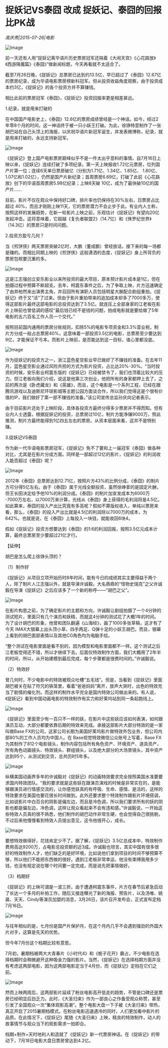 # 捉妖记VS泰囧 改成 捉妖记、泰囧的回报比PK战

*高庆秀|2015-07-26|电影*

![Image](http://static.ylzbl.com/uploads/ueditor/php/upload/image/20171029/1509271633573207.jpeg)

前一天还有人用“捉妖记离华语片历史票房冠军还隔着《大闹天宫》《心花路放》《西游降魔篇》《泰囧》”做新闻标题，今天再看就不太适合了。

截至7月26日晚，《捉妖记》总票房已达到约13.5亿，早已超过了《泰囧》12.67亿的票房纪录，成为华语电影票房榜新科冠军。但从投资收益角度观察，由于投资成本约3亿，《捉妖记》的各个投资方并不算赚钱。

相比此前的票房冠军《泰囧》，《捉妖记》投资回报率更是相差甚远。

1.纪录，就是用来打破的

在中国国产电影史上，《泰囧》12.6亿的票房成绩曾经是一个神话。如今，经过2年零8个月的时间，这一神话终于被一只小妖王打破。为此，徐铮特意制作了一张胡巴站在自己头顶上的海报，以庆祝华语片新冠军诞生，并发表微博称，纪录，就是用来打破的，永远支持新冠军。

![Image](http://si1.go2yd.com/get-image/0HsIKCGIabA)

《捉妖记》登上国产电影票房巅峰似乎不是一件太出乎意料的事情。自7月16日上映以来，《捉妖记》连续打破了多项纪录。第一天上映报收1.72亿元票房，位列国产片第一位；连续6天单日票房破亿（分别为1.71亿、1.34亿、1.85亿、 1.80亿、1.07亿和1.02亿），仍然是国产片新纪录；首周票房6.69亿，打破了此前《心花路放》创下的华语首周票房5.98亿纪录；上映8天破 10亿，成为了最快破10亿的国产片……

目前，影片不仅在观众中保持好口碑，排片率也仍保持在30%左右，日票房占比超过 40%，而且才刚刚上映11天，它的票房潜力不会止步于此。有业内人士称，按照这样的发展趋势，在新一轮影片上映之前，乐观估计《捉妖记》有望向20亿发起冲击。这将意味着，它超越《复仇者联盟2》（14.7亿）和《侏罗纪世界》（14.3亿）的票房只是时间问题。

2.投资方盈亏几何？

当《煎饼侠》两天票房突破2亿时，大鹏（董成鹏）曾经放话，接下来的每一场都是赚的。而相比同期上映的《煎饼侠》这般潇洒的态度，《捉妖记》身上所背负的票房包袱要沉重的多。

![Image](http://si1.go2yd.com/get-image/0HsIKHzjkgK)

这是江志强创立安乐影业以来所投资的最大项目，原本预计影片成本是1亿，但在拍摄过程中预算不断超支。去年，柯震东事件之后，为了争取上映，片方迅速确定了由井柏然来出演男主角，并召回所有演职人员包括明星大腕配合剧组重拍。《捉妖记》终于又“活”了过来。但由于影片重拍带来的追加成本却多了7000多万，使得这部影片最终这部电影的总投资达到了3.5亿。就连压上全部身家的江老板在影片上映前也曾低调的感叹“最后钱已经不是钱的问题，拍成电影就是要给做了5年电影的五六百名工作人员一个交代。”

按照目前国内通用的票房分账规则，扣除5%的电影专项资金和3.3%营业税，制片方分成一般占总票房40%，这意味着一部投资3.5亿的电影，总票房至少要达到9亿，才能保证不亏本。而影片上映前，是否能达到这一目标，谁心里都没底。

![Image](http://si1.go2yd.com/get-image/0HsIK6j80rQ)

作为捉妖记的投资方之一，浙江蓝色星空影业早已做好了不赚钱的准备。在去年11月，蓝色星空影业通过风险共担的方式为影片投资，占比达20%-30%。“当时投资的时候，安乐影业柯震东版的《捉妖记》已经被禁令了，我们也顶着比较大的压力。但江老板向我们介绍，说这是他第三次创业，他把所有的身家都押上去了，之前的两次是《卧虎藏龙》和《英雄》，而且，这个电影是一个系列工程，已经在跟腾讯游戏以及迪斯尼环球影城等主题公园方面谈合作，所以我们觉得这是个很有价值的IP，我们做好了第一部不赚钱的准备。”该公司宣传总监孙庆向记者表示。

由于目前影片还处于上映阶段，具体各投资方最终分得多少票房并不得而知。但有业内人士透露，根据捉妖记的投资，总票房过10亿，制片方能净赚9000万，照此推测，制片方最终能得到1亿四五左右的票房。从资本层面来看，这并不是特别赚。

3.捉妖记VS泰囧

作为新一代华语电影票房冠军，《捉妖记》免不了要和上一届冠军《泰囧》做各种对比，尤其是在影片分成方面。同样是一部超过12亿的影片，《捉妖记》的利润收入能否超过《泰囧》呢？

![Image](http://si1.go2yd.com/get-image/0HsIKDVgOem)

2012年《泰囧》总票房达到12.71亿，按照片方43%的比例分成，《泰囧》的制片方可分得5亿左右。由于《泰囧》属于光线全额投资，虽然徐峥拿的是固定片酬，但王长田决定给予他10%的利润分成。《泰囧》的制片加宣发成本为6000万 -7000万左右，以7000万来计算，光线从《泰囧》身上获得的毛利润将是4.5亿。如此算来，泰囧的投入产出比究竟有多高呢？假如不算版权收入，单纯以票房来看，那么，《泰囧》的投入产出比就是4.5亿的利润除以7000万的成本，为642%。也就是说，在《泰囧》上每投入一块钱，就能收回6块4。

假如《捉妖记》投资方想要达到《泰囧》的1:6的利润回报，按照3.5亿元成本计算，最终总票房至少要超过21亿才行。

【延伸】

胡巴是怎么爬上徐铮头顶的？

（1）制作好

《捉妖记》从项目立项开始历时8年时间，能有今日的成绩其实主要得益于两个人，除了制片人江志强以外，就是导演许诚毅。大名鼎鼎的“怪物史瑞克”之父许诚毅在导演《捉妖记》之后应该多了一个新的称呼——“胡巴之父”。

![Image](http://si1.go2yd.com/get-image/0HsIKGX1kMi)

在影片构思之前，为了确定影片的主题和方向，许诚毅让剧组拍摄了一个4分钟的测试短片，里面只有几个演员和妖精，而就这4分钟的测试花了大概1年的时间。为了设计胡巴的形象，他曾和团队翻遍《山海经》，画了1000多张草稿，这才有了今天 IMAX大银幕上出头顶小草、四手两足、Q弹十足的小妖王胡巴。而且，银幕上看到的胡巴面部表情以及其他CG角色均为电脑手绘。

“整个测试在电影里面是看不到的，因为模型和电影里面都不一样。这个测试之后江老板觉得还不错，所以才继续下去。后面仅特效制作方面，我们大概用了2年半的时间，所以，从开始建模到最后完成，每个步骤都是很费时间的。”许诚毅说。

（2）特效好

曾几何时，不少电影中的特效被观众吐槽“五毛钱”。但是，当看到《捉妖记》里面胡巴被关在贴了符咒的铁笼里，看着“爸爸妈妈”离开，放声大哭时，出色的特效充当了剧情的催化剂。而这样的制作水平完全是国内特效公司做出来的。有人说，《捉妖记》看到中国动画电影的特效制作有实力和好莱坞站到同一条起跑线上。

![Image](http://si1.go2yd.com/get-image/0HsIK9JlkC8)

《捉妖记》里面至少有一百只不一样的妖，在影片中这些妖应该如何表演，如何跟演员互动，大部分都要依靠后期的特效来完成。承接这部影片大部分特效的是一家叫做Base FX的公司，这家公司长期为美国好莱坞影片做特效外包业务，但公司内部80%的工作人员均为中国人。在 Base视觉特效微信公众账号上写着，Base FX为其制作了812个电影镜头，制作内容包括所有角色资产、环境资产、道具资产，所有角色动画镜头、特效镜头、群组镜头，以及绝大部分的大场景镜头，其中资产达到95个，从测试到交货，总共历时5年多。

![Image](http://si1.go2yd.com/get-image/0HsIKEplzea)

纵横美国动画界多年的许诚毅对《捉妖记》的动画特效要求完全按照美国水准要要求国内特效团队。“我的要求就是这些妖在跟演员演戏的时候是非常实在的，是能够跟演员进行情感交流的，让你感觉妖真的有呼吸、生命、感情、是活的，这样的特效要求在美国也要花很长时间做到。此外还要求整个特效制作跟影片环境搭调，比如说影片中白百合的阴影是偏左边，而且是冷色调，所以我们要求所有的妖的阴影也都是偏左边，冷色调，这样让观众看起来不会有违和感。”许诚毅说，一开始这些特效人员真的很不熟悉，他们制作的胡巴动作非常生硬，也会觉得自己很挑剔，不过后来他慢慢看到特效人员提出意见，这令他很开心，成长。

![Image](http://si1.go2yd.com/get-image/0HsIKAscm7U)

要想特效做得好，花钱肯定少不了。据了解，《捉妖记》3.5亿总成本中，特效制作费用高达9200万，占电影总投资额的近3成。许诚毅也坦言，其实中国有很多很好的特效制作人才，他们缺乏的是好环境，比如说他们拿到项目的时间不够预算不够，所以他们不能把东西做的很好。遇到江老板非常幸运，他没有束缚我用多少钱，也没有规定说在哪个时间要一定完成，而是说先把事情做好。

（3）档期好

《捉妖记》的上映可谓是一波三折。由于遭遇柯震东事件，片方在春节后紧急启动了长达一个多月的补拍工作，随后又接连曝光了新的海报、预告片，以及汤唯、姚晨、天天、Cindy等演员加盟的消息，3月26日，该片召开发布会，正式宣布定档7月16日。

![Image](http://si1.go2yd.com/get-image/0HsIK5bHHO4)

与往年相似的是，七月份是国产片保护月，在这个月内几乎不会遇到强劲的外国大片对手，这算是先天的优势。

但今年7月份这个档期比较有意思。

7月初，暑期档被两大大青春片《小时代4》和《栀子花开》霸占，不少电影在选择档期时会稍微避开这种吸金力强的影片。当然，《捉妖记》在选择档期方面并没有考虑这两部电影，因为这两部电影定当于4月份，而《捉妖记》定档在它们之前。

![Image](http://si1.go2yd.com/get-image/0HsIK8CSrLs)

然而上映两周后，这两部影片延续了粉丝电影高开低走的趋势，不管是口碑还是票房已经明显后劲乏力。此时，《大圣归来》作为一部良心之作备受观众称赞，甚至引发了全国观众一次“集体观影高潮”。整个电影大盘一下子被《大圣归来》带热，真正开启了2015暑期档模式。在粉丝电影迅速遇冷的同时，人们更加看中影片的品质。在此情况下，《捉妖记》尾随《大圣归来》上映，精良的特效制作，动人的故事情节与观众当下的观影需求一拍即合。

档期+制作+天时地利人和造就了《捉妖记》新一代票房神话。在《捉妖记》的带动下，7月18日电影大盘日票房曾达到4.2亿。

